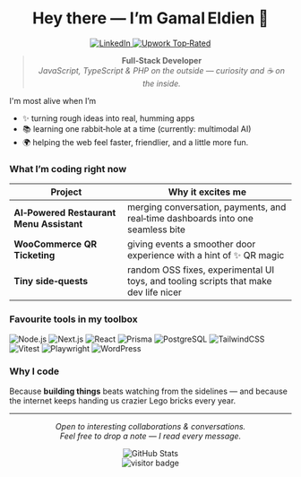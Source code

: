 <h1 align="center">Hey&nbsp;there — I’m <strong>Gamal Eldien</strong> 👋</h1>

<p align="center">
  <a href="https://www.linkedin.com/in/gamal-eldien-gamal-07813b208/">
    <img src="https://img.shields.io/badge/LinkedIn-Say&nbsp;Hi-blue?logo=linkedin" alt="LinkedIn">
  </a>
  <a href="https://upwork.com/freelancers/gamaleldiengamal">
    <img src="https://img.shields.io/badge/Upwork-Top&nbsp;Rated-success?logo=upwork" alt="Upwork Top‑Rated">
  </a>
</p>

<blockquote align="center">
  <strong>Full‑Stack Developer</strong><br>
  <em>JavaScript, TypeScript & PHP on the outside — curiosity and ☕ on the inside.</em>
</blockquote>

I'm most alive when I’m<br>
- ✨ turning rough ideas into real, humming apps<br>
- 📚 learning one rabbit‑hole at a time (currently: multimodal AI)<br>
- 🌍 helping the web feel faster, friendlier, and a little more fun.

### What I’m coding right now
| Project | Why it excites me |
|---------|------------------|
| **AI‑Powered Restaurant Menu Assistant** | merging conversation, payments, and real‑time dashboards into one seamless bite |
| **WooCommerce QR Ticketing** | giving events a smoother door experience with a hint of ✨ QR magic |
| **Tiny side‑quests** | random OSS fixes, experimental UI toys, and tooling scripts that make dev life nicer |

### Favourite tools in my toolbox
![Node.js](https://img.shields.io/badge/Node.js-181717?logo=node.js&logoColor=white)
![Next.js](https://img.shields.io/badge/Next.js-000000?logo=nextdotjs&logoColor=white)
![React](https://img.shields.io/badge/React-61DAFB?logo=react&logoColor=black)
![Prisma](https://img.shields.io/badge/Prisma-2D3748?logo=prisma)
![PostgreSQL](https://img.shields.io/badge/PostgreSQL-4169E1?logo=postgresql&logoColor=white)
![TailwindCSS](https://img.shields.io/badge/Tailwind-06B6D4?logo=tailwindcss&logoColor=white)
![Vitest](https://img.shields.io/badge/Vitest-6E9F18?logo=vitest)
![Playwright](https://img.shields.io/badge/Playwright-45BA60?logo=playwright&logoColor=white)
![WordPress](https://img.shields.io/badge/WordPress-21759B?logo=wordpress&logoColor=white)

### Why I code
Because **building things** beats watching from the sidelines — and because the internet keeps handing us crazier Lego bricks every year.

---

<p align="center">
  <em>Open to interesting collaborations & conversations.<br>
  Feel free to drop a note — I read every message.</em>
</p>

<p align="center">
  <img src="https://github-readme-stats.vercel.app/api?username=Jaime077011&show_icons=true&hide_rank=true" alt="GitHub Stats">
  <br>
  <img src="https://visitor-badge.laobi.icu/badge?page_id=Jaime077011" alt="visitor badge">
</p>

